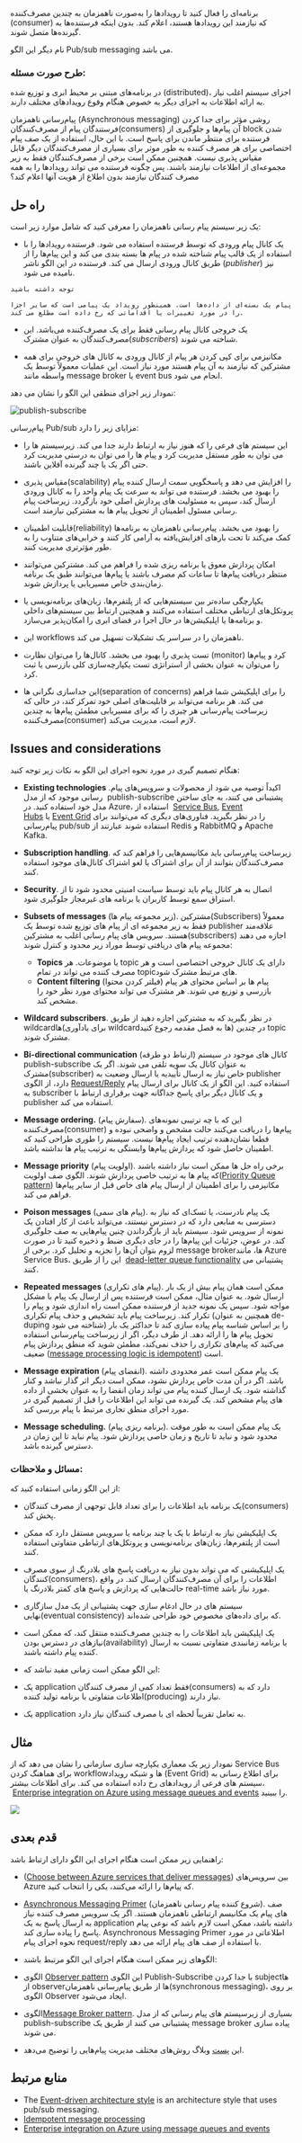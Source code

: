 
برنامه‌ای را فعال کنید تا رویدادها را به‌صورت ناهمزمان به چندین مصرف‌کننده (consumer)  که نیازمند این رویدادها هستند، اعلام کند. بدون اینکه فرستنده‌ها به گیرنده‌ها متصل شوند.  
  
نام دیگر این الگو Pub/sub messaging می باشد.

### **طرح صورت مسئله:**

در برنامه‌های مبتنی بر محیط ابری و توزیع شده (distributed)، اجزای سیستم اغلب نیاز به ارائه اطلاعات به اجزای دیگر به خصوص هنگام وقوع رویدادهای مختلف دارند.  
  
پیام‌رسانی ناهمزمان (Asynchronous messaging) روشی مؤثر برای جدا کردن فرستندگان پیام از مصرف‌کنندگان(consumers) آن پیام‌‌ها و جلوگیری از block شدن فرستنده برای منتظر ماندن برای پاسخ است. با این حال، استفاده از یک صف پیام اختصاصی برای هر مصرف کننده به طور موثر برای بسیاری از مصرف‌کنندگان دیگر قابل مقیاس پذیری نیست. همچنین ممکن است برخی از مصرف‌کنندگان فقط به زیر مجموعه‌ای از اطلاعات نیازمند باشند. پس چگونه فرستنده می تواند رویدادها را به همه مصرف کنندگان نیازمند بدون اطلاع از هویت آنها اعلام کند؟

## راه حل

یک زیر سیستم پیام رسانی ناهمزمان را معرفی کنید که شامل موارد زیر است:  
  
* یک کانال پیام ورودی که توسط فرستنده استفاده می شود. فرستنده رویدادها را با استفاده از یک قالب پیام شناخته شده در پیام ها بسته بندی می کند و این پیام‌ها را از طریق کانال ورودی ارسال می کند. فرستنده در این الگو ناشر (_publisher_) نیز نامیده می شود.

```
توجه داشته باشید  
  
پیام یک بسته‌ای از داده‌ها است. همینطور رویداد یک پیامی است که سایر اجزا را در مورد تغییرات یا اقداماتی که رخ داده است مطلع می کند.
```

* یک خروجی کانال پیام رسانی فقط برای یک مصرف‌کننده می‌باشد. این مصرف‌کنندگان به عنوان مشترک(_subscribers_) شناخته می شوند.  
  
* مکانیزمی برای کپی کردن هر پیام از کانال ورودی به کانال های خروجی برای همه مشترکین که نیازمند به آن پیام هستند مورد نیاز است. این عملیات معمولاً توسط یک واسطه مانند message broker یا event bus انجام می شود.

نمودار زیر اجزای منطقی این الگو را نشان می دهد:

![publish-subscribe](../assets/messaging/publish-subscribe.png)

پیام‌رسانی Pub/sub مزایای زیر را دارد:  
  
* این سیستم های فرعی را که هنوز نیاز به ارتباط دارند جدا می کند. زیرسیستم ها را می توان به طور مستقل مدیریت کرد و پیام ها را می توان به درستی مدیریت کرد حتی اگر یک یا چند گیرنده آفلاین باشند.  
  
* مقیاس پذیری(scalability) را افزایش می دهد و پاسخگویی سمت ارسال کننده پیام را بهبود می بخشد. فرستنده می تواند به سرعت یک پیام واحد را به کانال ورودی ارسال کند، سپس به مسئولیت های پردازش اصلی خود بازگردد. زیرساخت پیام رسانی مسئول اطمینان از تحویل پیام ها به مشترکین نیازمند است.  
  
* قابلیت اطمینان(reliability) را بهبود می بخشد. پیام‌رسانی ناهمزمان به برنامه‌ها کمک می‌کند تا تحت بارهای افزایش‌یافته به آرامی کار کنند و خرابی‌های متناوب را به طور مؤثرتری مدیریت کنند.  
  
* امکان پردازش معوق یا برنامه ریزی شده را فراهم می کند. مشترکین می‌توانند منتظر دریافت پیام‌ها تا ساعات کم مصرف باشند یا پیام‌ها می‌توانند طبق یک برنامه زمان‌بندی خاص مسیریابی یا پردازش شوند.  
  
* یکپارچگی ساده‌تر بین سیستم‌هایی که از پلتفرم‌ها، زبان‌های برنامه‌نویسی یا پروتکل‌های ارتباطی مختلف استفاده می‌کنند و همچنین ارتباط بین سیستم‌های داخلی و برنامه‌ها یا اپلیکیشن‌ها در حال اجرا در فضای ابری را امکان‌پذیر می‌سازد.  
  
* این workflows ناهمزمان را در سراسر یک تشکیلات تسهیل می کند.  
  
* تست پذیری را بهبود می بخشد. کانال‌ها را می‌توان نظارت (monitor) کرد و پیام‌ها را می‌توان به عنوان بخشی از استراتژی تست یکپارچه‌سازی کلی بازرسی یا ثبت کرد.  
  
* این جداسازی نگرانی ها(separation of concerns) را برای اپلیکیشن شما فراهم می کند. هر برنامه می‌تواند بر قابلیت‌های اصلی خود تمرکز کند، در حالی که زیرساخت پیام‌رسانی هر چیزی را که برای مسیریابی مطمئن پیام‌ها به چندین مصرف‌کننده(consumer) لازم است، مدیریت می‌کند.

## Issues and considerations

هنگام تصمیم گیری در مورد نحوه اجرای این الگو به نکات زیر توجه کنید:  
  
* **‏Existing technologies** .اکیداً توصیه می شود از محصولات و سرویس‌های پیام رسانی موجود که از مدل  publish-subscribe پشتیبانی می کنند، به جای ساختن مدل خود استفاده کنید. در Azure، استفاده از  [Service Bus](https://learn.microsoft.com/en-us/azure/service-bus-messaging/), [Event Hubs](https://learn.microsoft.com/en-us/azure/event-hubs/) یا [Event Grid](https://learn.microsoft.com/en-us/azure/event-grid/) را در نظر بگیرید. فناوری‌های دیگری که می‌توانند برای پیام‌رسانی pub/sub استفاده شوند عبارتند از Redis و RabbitMQ و Apache Kafka.  
  
* **‏Subscription handling**. زیرساخت پیام‌رسانی باید مکانیسم‌هایی را فراهم کند که مصرف‌کنندگان بتوانند از آن برای اشتراک یا لغو اشتراک کانال‌های موجود استفاده کنند.  
  
* **‏Security**. اتصال به هر کانال پیام باید توسط سیاست امنیتی محدود شود تا از استراق سمع توسط کاربران یا برنامه های غیرمجاز جلوگیری شود.  
  
* **‏Subsets of messages** (زیر مجموعه پیام ها). مشترکین(Subscribers) معمولاً فقط به زیر مجموعه ای از پیام های توزیع شده توسط یک publisher علاقه‌مند هستند. سرویس های پیام رسانی اغلب به مشترکین(subscribers) اجازه می دهند مجموعه پیام های دریافتی توسط موراد زیر محدود و کنترل شوند:  
  
	*  **‏Topics** یا موضوعات. هر topic دارای یک کانال خروجی اختصاصی است و هر مصرف کننده می تواند در تمام topicهای مرتبط مشترک شود.  
	*  **‏Content filtering** (فیلتر کردن محتوا) پیام ها بر اساس محتوای هر پیام بازرسی و توزیع می شوند. هر مشترک می تواند محتوای مورد نظر خود را مشخص کند.  

* **‏Wildcard subscribers**. در نظر بگیرید که به مشترکین اجازه دهید از طریق wildcardها(برای یادآوری  wildcardها به فصل مقدمه رجوع کنید) در چندین topic مشترک شوند.  

* **‏Bi-directional communication** (ارتباط دو طرفه) کانال های موجود در سیستم publish-subscribe به عنوان کانال یک سویه تلقی می شوند. اگر یک مشترک(subscriber) خاص نیاز به ارسال تأییدیه یا ارسال وضعیت به publisher دارد، از الگوی [Request/Reply](http://www.enterpriseintegrationpatterns.com/patterns/messaging/RequestReply.html) استفاده کنید. این الگو از یک کانال برای ارسال پیام به subscriber و یک کانال دیگر برای  پاسخ جداگانه جهت برقراری ارتباط با publisher استفاده می کند.  
  
* **‏Message ordering.** (سفارش پیام). این که با چه ترتیبی نمونه‌های مصرف‌کننده(consumer) پیام‌ها را دریافت می‌کنند حالت مشخص و واضحی نبوده و قطعا نشان‌دهنده ترتیب ایجاد پیام‌ها نیست. سیستم را طوری طراحی کنید که اطمینان حاصل شود که پردازش پیام‌ها وابستگی به ترتیب پیام ها نداشته باشد. 
  
* **Message priority** (اولویت پیام). برخی راه حل ها ممکن است نیاز داشته باشند که پیام ها به ترتیب خاصی پردازش شوند. الگوی صف اولویت([Priority Queue pattern](https://learn.microsoft.com/en-us/azure/architecture/patterns/priority-queue)) مکانیزمی را برای اطمینان از ارسال پیام های خاص قبل از سایر پیام‌ها فراهم می کند.  
  
* **Poison messages** (پیام های سمی). یک پیام نادرست، یا تسک‌ای که نیاز به دسترسی به منابعی دارد که در دسترس نیستند، می‌تواند باعث از کار افتادن یک نمونه از سرویس شود. سیستم باید از بازگرداندن چنین پیام‌هایی به صف جلوگیری کند. در عوض، جزئیات این پیام‌ها را در جای دیگری ضبط و ذخیره کنید تا در صورت لزوم بتوان آن‌ها را تجزیه و تحلیل کرد. برخی از message brokerها، مانند Azure Service Bus، این را از طریق  [dead-letter queue functionality](https://learn.microsoft.com/en-us/azure/service-bus-messaging/service-bus-dead-letter-queues) پشتیبانی می کنند.  
  
* **Repeated messages** (پیام های تکراری). ممکن است همان پیام بیش از یک بار ارسال شود. به عنوان مثال، ممکن است فرستنده پس از ارسال یک پیام با مشکل مواجه شود. سپس یک نمونه جدید از فرستنده ممکن است راه اندازی شود و پیام را تکرار کند. زیرساخت پیام باید تشخیص و حذف پیام تکراری (همچنین به عنوان de-duping شناخته می شود) را بر اساس شناسه پیام پیاده سازی کند تا حداکثر یک بار تحویل پیام ها را ارائه دهد. از طرف دیگر، اگر از زیرساخت پیام‌رسانی استفاده می‌کنید که پیام‌های تکراری را حذف نمی‌کند، مطمئن شوید که منطق پردازش پیام ضعیف ([message processing logic is idempotent](https://learn.microsoft.com/en-us/azure/architecture/reference-architectures/containers/aks-mission-critical/mission-critical-data-platform#idempotent-message-processing)) است.  
  
* **Message expiration** (انقضای پیام). یک پیام ممکن است عمر محدودی داشته باشد. اگر در آن مدت خاص پردازش نشود، ممکن است دیگر اثر گذار نباشد و  کنار گذاشته شود. یک ارسال کننده پیام می تواند زمان انقضا را به عنوان بخشی از داده های پیام مشخص کند. یک گیرنده می تواند این اطلاعات را قبل از تصمیم گیری در مورد اجرای منطق تجاری مرتبط با پیام بررسی کند.  
  
* **Message scheduling.** (برنامه ریزی پیام). یک پیام ممکن است به طور موقت محدود شود و نباید تا تاریخ و زمان خاصی پردازش شود. پیام نباید تا این زمان در دسترس گیرنده باشد.

### مسائل و ملاحظات:

از این الگو زمانی استفاده کنید که:  
  
* یک برنامه باید اطلاعات را برای تعداد قابل توجهی از مصرف کنندگان(consumers) پخش کند.  
  
* یک اپلیکیشن نیاز به ارتباط با یک یا چند برنامه یا سرویس مستقل دارد که ممکن است از پلتفرم‌ها، زبان‌های برنامه‌نویسی و پروتکل‌های ارتباطی متفاوتی استفاده کنند.  
  
* یک اپلیکیشنی که می تواند بدون نیاز به دریافت پاسخ های بلادرنگ از سوی مصرف کنندگان(consumers)، اطلاعات را برای آن مصرف‌کنندگان ارسال کند. در واقع حالت‌هایی که پردازش‌ و پاسخ های کمتر بلادرنگ یا real-time مورد نیاز باشد.  
  
* سیستم های در حال ادغام سازی جهت پشتیبانی از یک مدل سازگاری نهایی(eventual consistency)  که برای داده‌های مخصوص خود طراحی شده‌اند.  
  
* یک اپلیکیشن باید اطلاعات را به چندین مصرف‌کننده منتقل کند، که ممکن است نیازهای در دسترس بودن(availability) یا برنامه زمانبندی متفاوتی نسبت به ارسال کننده پیام داشته باشند.  
  
* این الگو ممکن است زمانی مفید نباشد که:  
  
* یک application فقط تعداد کمی از مصرف کنندگان(consumers) دارد که به اطلاعات متفاوتی با برنامه تولید کننده(producing) نیاز دارند. 
  
* یک application به تعامل تقریباً لحظه ای با مصرف کنندگان نیاز دارد.

## مثال

نمودار زیر یک معماری یکپارچه سازی سازمانی را نشان می دهد که از Service Bus برای هماهنگ کردن workflowها و شبکه رویداد (Event Grid) برای اطلاع رسانی به سیستم های فرعی از رویدادهای رخ داده استفاده می کند. برای اطلاعات بیشتر،  [Enterprise integration on Azure using message queues and events](https://learn.microsoft.com/en-us/azure/architecture/example-scenario/integration/queues-events) را ببینید.

![](../assets/messaging/enterprise-integration-queues-events.png)

## قدم بعدی

راهنمایی زیر ممکن است هنگام اجرای این الگو  دارای ارتباط باشد:  
  
* ([Choose between Azure services that deliver messages](https://learn.microsoft.com/en-us/azure/event-grid/compare-messaging-services)) بین سرویس‌های Azure که پیام‌ها را ارائه می‌کنند، یکی را انتخاب کنید.  
  
* [Asynchronous Messaging Primer](https://learn.microsoft.com/en-us/previous-versions/msp-n-p/dn589781(v=pandp.10)) (شروع کننده پیام رسانی ناهمزمان). صف های پیام یک مکانیسم ارتباطی ناهمزمان هستند. اگر یک سرویس مصرف کننده نیاز به ارسال پاسخ به یک application داشته باشد، ممکن است لازم باشد که نوعی پیام پاسخ را پیاده سازی کند. Asynchronous Messaging Primer اطلاعاتی در مورد نحوه اجرای پیام request/reply با استفاده از صف های پیام ارائه می دهد.  
  
* الگوهای زیر ممکن است هنگام اجرای این الگو مرتبط باشند:  
  
* الگوی [Observer pattern](https://en.wikipedia.org/wiki/Observer_pattern) این  الگوی Publish-Subscribe با جدا کردن subjectها از observerها از طریق پیام‌رسانی ناهمزمان(synchronous messaging)، بر روی الگوی Observer ایجاد می‌شود.  
  
* الگوی[Message Broker pattern](https://en.wikipedia.org/wiki/Message_broker). بسیاری از زیرسیستم های پیام رسانی که از مدل publish-subscribe پشتیبانی می کنند از طریق یک message broker پیاده سازی می شوند.  
  
* این [پست](https://particular.net/blog/you-dont-need-ordered-delivery) وبلاگ روش‌های مختلف مدیریت پیام‌هایی را  توضیح می‌دهد.

## منابع مرتبط

- The [Event-driven architecture style](https://learn.microsoft.com/en-us/azure/architecture/guide/architecture-styles/event-driven) is an architecture style that uses pub/sub messaging.
- [Idempotent message processing](https://learn.microsoft.com/en-us/azure/architecture/reference-architectures/containers/aks-mission-critical/mission-critical-data-platform#idempotent-message-processing)
- [Enterprise integration on Azure using message queues and events](https://learn.microsoft.com/en-us/azure/architecture/example-scenario/integration/queues-events)